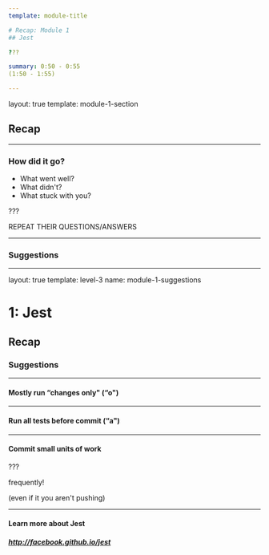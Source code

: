 ```yaml
---
template: module-title

# Recap: Module 1
## Jest

???

summary: 0:50 - 0:55
(1:50 - 1:55)

---
```

layout: true
template: module-1-section

## Recap

---

### How did it go?
* What went well?
* What didn't?
* What stuck with you?

???

REPEAT THEIR QUESTIONS/ANSWERS

---

### Suggestions

---
layout: true
template: level-3
name: module-1-suggestions

# 1: Jest
## Recap
### Suggestions

---

#### Mostly run &ldquo;changes only" (&ldquo;o")

---

#### Run all tests before commit (&ldquo;a")

---

#### Commit small units of work

???

frequently!

(even if it you aren't pushing)

---

#### Learn more about Jest

##### http://facebook.github.io/jest
